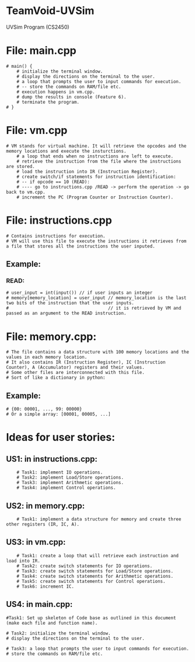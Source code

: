 # TeamVoid-UVSim
UVSim Program (CS2450)

# File: main.cpp
    # main() {
        # initialize the terminal window.
        # display the directions on the terminal to the user.
        # a loop that prompts the user to input commands for execution.
        # -- store the commands on RAM/file etc.
        # execution happens in vm.cpp.
        # dump the results in console (Feature 6).
        # terminate the program.
    # }

# File: vm.cpp 
    # VM stands for virtual machine. It will retrieve the opcodes and the memory locations and execute the insturctions.
        # a loop that ends when no instructions are left to execute.
        # retrieve the instruction from the file where the instructions are stored.
        # load the instruction into IR (Instruction Register).
        # create switch/if statements for instruction identification:
        # -- if opcode == 10 (READ):
        # ---- go to instructions.cpp /READ -> perform the operation -> go back to vm.cpp.
        # increment the PC (Program Counter or Instruction Counter).

# File: instructions.cpp
    # Contains instructions for execution.
    # VM will use this file to execute the instructions it retrieves from a file that stores all the instructions the user inputed.
## Example:
### READ:
    # user_input = int(input()) // if user inputs an integer
    # memory[memory_location] = user_input // memory_location is the last two bits of the instruction that the user inputs.
    #                                      // it is retrieved by VM and passed as an argument to the READ instruction.

# File: memory.cpp:
    # The file contains a data structure with 100 memory locations and the values in each memory location.
    # It also contains IR (Instruction Register), IC (Instruction Counter), A (Accumulator) registers and their values.
    # Some other files are interconnected with this file.
    # Sort of like a dictionary in python:
## Example:
    # {00: 00001, ..., 99: 00000}
    # Or a simple array: [00001, 00005, ...]

# Ideas for user stories:
## US1: in instructions.cpp:
        # Task1: implement IO operations.
        # Task2: implement Load/Store operations.
        # Task3: implement Arithmetic operations.
        # Task4: implement Control operations.
## US2: in memory.cpp:
        # Task1: implement a data structure for memory and create three other registers (IR, IC, A).
## US3: in vm.cpp:
        # Task1: create a loop that will retrieve each instruction and load into IR.
        # Task2: create switch statements for IO operations.
        # Task3: create switch statements for Load/Store operations.
        # Task4: create switch statements for Arithmetic operations.
        # Task5: create switch statements for Control operations.
        # Task6: increment IC.
## US4: in main.cpp:

    #Task1: Set up skeleton of Code base as outlined in this document (make each file and function name).

    # Task2: initialize the terminal window.
    # display the directions on the terminal to the user.

    # Task3: a loop that prompts the user to input commands for execution.
    # store the commands on RAM/file etc.
